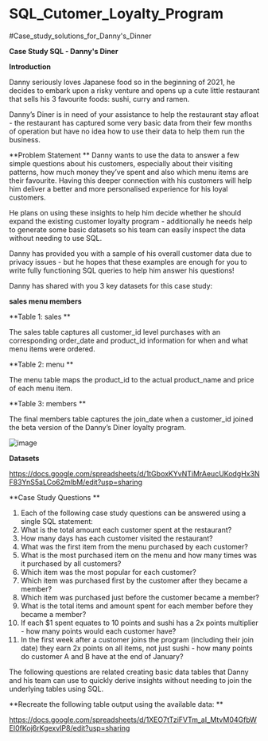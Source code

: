 # SQL_Cutomer_Loyalty_Program
#Case_study_solutions_for_Danny's_Dinner

**Case Study SQL - Danny's Diner**

**Introduction**

Danny seriously loves Japanese food so in the beginning of 2021, he decides to embark upon a risky venture and opens up a cute little restaurant that sells his 3 favourite foods: sushi, curry and ramen.

Danny’s Diner is in need of your assistance to help the restaurant stay afloat - the restaurant has captured some very basic data from their few months of operation but have no idea how to use their data to help them run the business.

**Problem Statement
**
Danny wants to use the data to answer a few simple questions about his customers, especially about their visiting patterns, how much money they’ve spent and also which menu items are their favourite. Having this deeper connection with his customers will help him deliver a better and more personalised experience for his loyal customers.

He plans on using these insights to help him decide whether he should expand the existing customer loyalty program - additionally he needs help to generate some basic datasets so his team can easily inspect the data without needing to use SQL.

Danny has provided you with a sample of his overall customer data due to privacy issues - but he hopes that these examples are enough for you to write fully functioning SQL queries to help him answer his questions!

Danny has shared with you 3 key datasets for this case study:

**sales
menu
members**


**Table 1: sales
**

The sales table captures all customer_id level purchases with an corresponding order_date and product_id information for when and what menu items were ordered.

**Table 2: menu
**

The menu table maps the product_id to the actual product_name and price of each menu item.

**Table 3: members
**

The final members table captures the join_date when a customer_id joined the beta version of the Danny’s Diner loyalty program.

![image](https://user-images.githubusercontent.com/100192347/155502437-ec9e820b-0599-4f00-acd2-3d54a385d412.png)


**Datasets**

https://docs.google.com/spreadsheets/d/1tGboxKYvNTiMrAeucUKodgHx3NF83YnS5aLCo62mlbM/edit?usp=sharing

**Case Study Questions
**

1.	Each of the following case study questions can be answered using a single SQL statement:
2.	What is the total amount each customer spent at the restaurant?
3.	How many days has each customer visited the restaurant?
4.	What was the first item from the menu purchased by each customer?
5.	What is the most purchased item on the menu and how many times was it purchased by all customers?
6.	Which item was the most popular for each customer?
7.	Which item was purchased first by the customer after they became a member?
8.	Which item was purchased just before the customer became a member?
9.	What is the total items and amount spent for each member before they became a member?
10.	If each $1 spent equates to 10 points and sushi has a 2x points multiplier - how many points would each customer have?
11.	In the first week after a customer joins the program (including their join date) they earn 2x points on all items, not just sushi - how many points do customer A and B have at the end of January?


The following questions are related creating basic data tables that Danny and his team can use to quickly derive insights without needing to join the underlying tables using SQL.

**Recreate the following table output using the available data:
**

https://docs.google.com/spreadsheets/d/1XEO7tTziFVTm_aI_MtvM04GfbWEI0fKoj6rKgexvIP8/edit?usp=sharing

